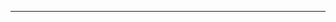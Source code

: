 <!--
CO_OP_TRANSLATOR_METADATA:
{
  "original_hash": "661bbc8e2592ebbb96aa84b1462f5755",
  "translation_date": "2025-08-28T19:55:30+00:00",
  "source_file": "03-CoreGenerativeAITechniques/README.md",
  "language_code": "pt"
}
-->


---

